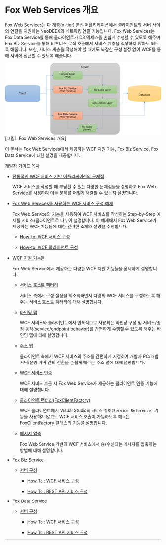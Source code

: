 # Fox Web Services 개요

Fox Web Services는 다 계층(n-tier) 분산 어플리케이션에서 클라이언트와 서버 사이의 연결을 지원하는 NeoDEEX의 네트워킹 연결 기능입니다. Fox Web Services는 Fox Data Service를 통해 클라이언트가 DB 액세스를 손쉽게 수행할 수 있도록 해주며 Fox Biz Service를 통해 비즈니스 로직 호출에서 서비스 계층을 작성하지 않아도 되도록 해줍니다. 또한, 서비스 계층을 작성해야 할 때에도 복잡한 구성 설정 없이 WCF를 통해 서버에 접근할 수 있도록 해줍니다.

![Fox Web Service 개요](images/readme-1.png)  
[그림1. Fox Web Services 개요]

이 문서는 Fox Web Services에서 제공하는 WCF 지원 기능, Fox Biz Service, Fox Data Service에 대한 설명을 제공합니다.

개발자 가이드 목차

* [전통적인 WCF 서비스 기반 어플리케이션의 문제점](wcf/problems.md)

    WCF 서비스를 작성할 때 부딛힐 수 있는 다양한 문제점들을 설명하고 Fox Web Service를 사용하여 이들 문제를 어떻게 해결할 수 있는지 설명합니다.

* [Fox Web Services를 사용하는 WCF 서비스 구성 예제](wcf/step-by-step.md)

    Fox Web Service의 기능을 사용하여 WCF 서비스를 작성하는 Step-by-Step 예제를 서비스/클라이언트로 나누어 설명합니다. 이 예제에서 Fox Web Service가 제공하는 WCF 기능들에 대한 간략한 소개와 설명을 수행합니다.

  * [How-to: WCF 서비스 구성](wcf/howto-service.md)

  * [How-to: WCF 클라이언트 구성](wcf/howto-service.md)

* [WCF 지원 기능들](wcf/features.md)

    Fox Web Service에서 제공하는 다양한 WCF 지원 기능들을 상세하게 설명합니다.

  * [서비스 호스트 팩터리](servicefactory.md)

    서비스 측에서 구성 설정을 최소화하면서 다량의 WCF 서비스를 구성하도록 해주는 서비스 호스트 팩터리에 대해 설명합니다.

  * [바인딩 맵](bindingmap.md)

    WCF 서비스와 클라이언트에서 반복적으로 사용되는 바인딩 구성 및 서비스/종점 동작(service/endpoint behavior)를 간편하게 수행할 수 있도록 해주는 바인딩 맵에 대해 설명합니다.

  * [주소 맵](addressmap.md)

    클라이언트 측에서 WCF 서비스의 주소를 간편하게 지정하여 개발자 PC/개발 서버/운영 서버 간의 전환을 손쉽게 해주는 주소 맵에 대해 설명합니다.

  * [WCF 서비스 인증](authentication.md)

    WCF 서비스 호출 시 Fox Web Service가 제공하는 클라이언트 인증 기능에 대해 설명합니다.

  * [클라이언트 팩터리(FoxClientFactory)](clientfactory.md)

    WCF 클라이언트에서 Visual Studio의 `서비스 참조(Service Reference)` 기능을 사용하지 않고도 WCF 서비스 호출이 가능하도록 해주는 FoxClientFactory 클래스의 기능을 설명합니다.

  * [메시지 압축](compress.md)

    Fox Web Service 기반의 WCF 서비스에서 송/수신되는 메시지를 압축하는 방법에 대해 설명합니다.

* [Fox Biz Service](webservice/bizservice/README.md)

  * [서버 구성](webservice/bizservice/serverconfig.md)

    * [How To : WCF 서비스 구성](webservice/bizservice/howto-wcf.md)

    * [How To : REST API 서비스 구성](/webservice/bizservice/howto-rest.md)

* [Fox Data Service](webservice/dataservice/README.md)

  * [서버 구성](webservice/dataservice/serverconfig.md)

    * [How To : WCF 서비스 구성](webservice/dataservice/howto-wcf.md)

    * [How To : REST API 서비스 구성](/webservice/dataservice/howto-rest.md)

---
